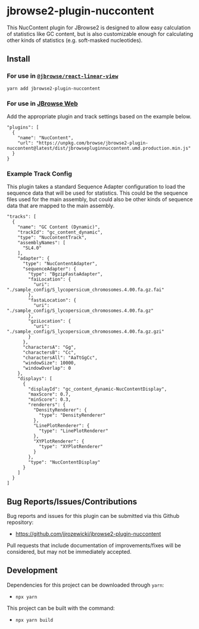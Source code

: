 # jbrowse2-plugin-nuccontent

This NucContent plugin for JBrowse2 is designed to allow easy calculation of statistics like GC content, but is also customizable enough for calculating other kinds of statistics (e.g. soft-masked nucleotides).

## Install

### For use in [`@jbrowse/react-linear-view`](https://www.npmjs.com/package/@jbrowse/react-linear-genome-view)

```
yarn add jbrowse2-plugin-nuccontent
```

### For use in [JBrowse Web](https://jbrowse.org/jb2/docs/quickstart_web)

Add the appropriate plugin and track settings based on the example below.

```
"plugins": [
  {
    "name": "NucContent",
    "url": "https://unpkg.com/browse/jbrowse2-plugin-nuccontent@latest/dist/jbrowsepluginnuccontent.umd.production.min.js"
  }
}
```

### Example Track Config

This plugin takes a standard Sequence Adapter configuration to load the sequence data that will be used for statistics. This could be the sequence files used for the main assembly, but could also be other kinds of sequence data that are mapped to the main assembly.

```
"tracks": [
  {
    "name": "GC Content (Dynamic)",
    "trackId": "gc_content_dynamic",
    "type": "NucContentTrack",
    "assemblyNames": [
      "SL4.0"
    ],
    "adapter": {
      "type": "NucContentAdapter",
      "sequenceAdapter": {
        "type": "BgzipFastaAdapter",
        "faiLocation": {
          "uri": "./sample_config/S_lycopersicum_chromosomes.4.00.fa.gz.fai"
        },
        "fastaLocation": {
          "uri": "./sample_config/S_lycopersicum_chromosomes.4.00.fa.gz"
        },
        "gziLocation": {
          "uri": "./sample_config/S_lycopersicum_chromosomes.4.00.fa.gz.gzi"
        }
      },
      "charactersA": "Gg",
      "charactersB": "Cc",
      "charactersAll": "AaTtGgCc",
      "windowSize": 10000,
      "windowOverlap": 0
    },
    "displays": [
      {
        "displayId": "gc_content_dynamic-NucContentDisplay",
        "maxScore": 0.7,
        "minScore": 0.3,
        "renderers": {
          "DensityRenderer": {
            "type": "DensityRenderer"
          },
          "LinePlotRenderer": {
            "type": "LinePlotRenderer"
          },
          "XYPlotRenderer": {
            "type": "XYPlotRenderer"
          }
        },
        "type": "NucContentDisplay"
      }
    ]
  }
]
```

## Bug Reports/Issues/Contributions

Bug reports and issues for this plugin can be submitted via this Github repository:

* https://github.com/jjrozewicki/jbrowse2-plugin-nuccontent

Pull requests that include documentation of improvements/fixes will be considered, but may not be immediately accepted.

## Development

Dependencies for this project can be downloaded through `yarn`:

* `npx yarn`

This project can be built with the command:

* `npx yarn build`
